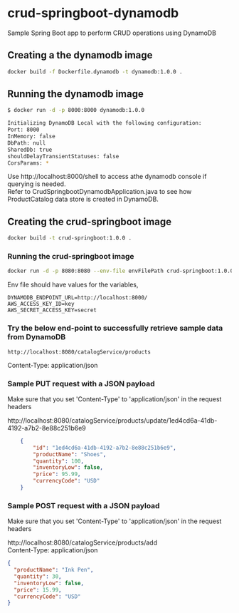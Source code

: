 # crud-springboot-dynamodb

Sample Spring Boot app to perform CRUD operations using DynamoDB

## Creating a the dynamodb image

``` bash
docker build -f Dockerfile.dynamodb -t dynamodb:1.0.0 .
```

## Running the dynamodb image

``` bash
$ docker run -d -p 8000:8000 dynamodb:1.0.0

Initializing DynamoDB Local with the following configuration:
Port: 8000
InMemory: false
DbPath:	null
SharedDb: true
shouldDelayTransientStatuses: false
CorsParams: *
```

Use http://localhost:8000/shell to access athe dynamodb console if querying is needed.
</br>Refer to CrudSpringbootDynamodbApplication.java to see how ProductCatalog data store is created in DynamoDB. 

## Creating the crud-springboot image

``` bash
docker build -t crud-springboot:1.0.0 .
```

### Running the crud-springboot image

``` bash
docker run -d -p 8080:8080 --env-file envFilePath crud-springboot:1.0.0
```

Env file should have values for the variables,

``` no-highlight
DYNAMODB_ENDPOINT_URL=http://localhost:8000/
AWS_ACCESS_KEY_ID=key
AWS_SECRET_ACCESS_KEY=secret
```

### Try the below end-point to successfully retrieve sample data from DynamoDB

``` no-highlight
http://localhost:8080/catalogService/products
```

Content-Type: application/json

### Sample PUT request with a JSON payload

Make sure that you set 'Content-Type' to 'application/json' in the request headers

http://localhost:8080/catalogService/products/update/1ed4cd6a-41db-4192-a7b2-8e88c251b6e9

``` json
    {
        "id": "1ed4cd6a-41db-4192-a7b2-8e88c251b6e9",
        "productName": "Shoes",
        "quantity": 100,
        "inventoryLow": false,
        "price": 95.99,
        "currencyCode": "USD"
    }
```

### Sample POST request with a JSON payload

Make sure that you set 'Content-Type' to 'application/json' in the request headers

http://localhost:8080/catalogService/products/add
</br>Content-Type: application/json

``` json
{
  "productName": "Ink Pen",
  "quantity": 30,
  "inventoryLow": false,
  "price": 15.99,
  "currencyCode": "USD"
}
```
